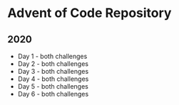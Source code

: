 # Advent of Code Repository

## 2020

- Day 1 - both challenges
- Day 2 - both challenges
- Day 3 - both challenges
- Day 4 - both challenges
- Day 5 - both challenges
- Day 6 - both challenges
